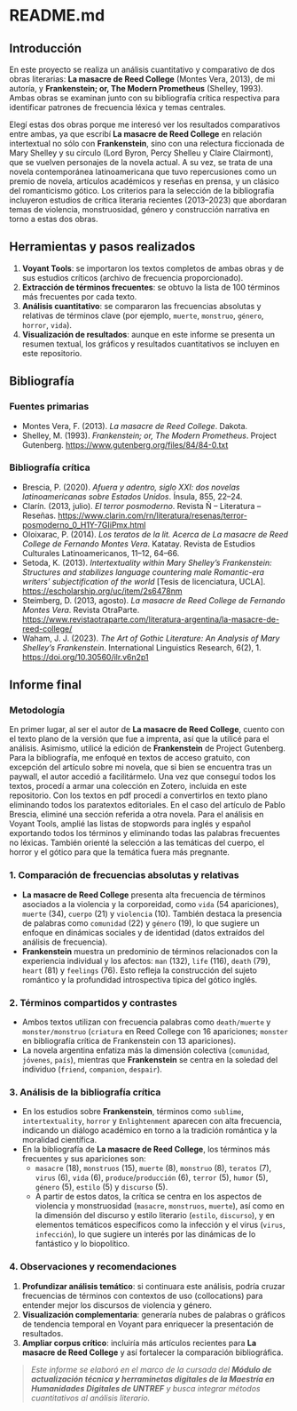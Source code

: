 # README.md

## Introducción

En este proyecto se realiza un análisis cuantitativo y comparativo de dos obras literarias: **La masacre de Reed College** (Montes Vera, 2013), de mi autoría, y **Frankenstein; or, The Modern Prometheus** (Shelley, 1993). Ambas obras se examinan junto con su bibliografía crítica respectiva para identificar patrones de frecuencia léxica y temas centrales.

Elegí estas dos obras porque me interesó ver los resultados comparativos entre ambas, ya que escribí **La masacre de Reed College** en relación intertextual no sólo con **Frankenstein**, sino con una relectura ficcionada de Mary Shelley y su círculo (Lord Byron, Percy Shelleu y Claire Clairmont), que se vuelven personajes de la novela actual. A su vez, se trata de una novela contemporánea latinoamericana que tuvo repercusiones como un premio de novela, artículos académicos y reseñas en prensa, y un clásico del romanticismo gótico. Los criterios para la selección de la bibliografía incluyeron estudios de crítica literaria recientes (2013–2023) que abordaran temas de violencia, monstruosidad, género y construcción narrativa en torno a estas dos obras.

## Herramientas y pasos realizados

1. **Voyant Tools**: se importaron los textos completos de ambas obras y de sus estudios críticos (archivo de frecuencia proporcionado).  
2. **Extracción de términos frecuentes**: se obtuvo la lista de 100 términos más frecuentes por cada texto.  
3. **Análisis cuantitativo**: se compararon las frecuencias absolutas y relativas de términos clave (por ejemplo, `muerte`, `monstruo`, `género`, `horror`, `vida`).  
4. **Visualización de resultados**: aunque en este informe se presenta un resumen textual, los gráficos y resultados cuantitativos se incluyen en este repositorio.

## Bibliografía

### Fuentes primarias

- Montes Vera, F. (2013). *La masacre de Reed College*. Dakota.
- Shelley, M. (1993). *Frankenstein; or, The Modern Prometheus*. Project Gutenberg. https://www.gutenberg.org/files/84/84-0.txt

### Bibliografía crítica
- Brescia, P. (2020). *Afuera y adentro, siglo XXI: dos novelas latinoamericanas sobre Estados Unidos*. Ínsula, 855, 22–24.
- Clarín. (2013, julio). *El terror posmoderno*. Revista Ñ – Literatura – Reseñas. https://www.clarin.com/rn/literatura/resenas/terror-posmoderno_0_H1Y-7GIiPmx.html
- Oloixarac, P. (2014). *Los teratos de la lit. Acerca de La masacre de Reed College de Fernando Montes Vera*. Katatay. Revista de Estudios Culturales Latinoamericanos, 11–12, 64–66.
- Setoda, K. (2013). *Intertextuality within Mary Shelley’s Frankenstein: Structures and stabilizes language countering male Romantic-era writers’ subjectification of the world* [Tesis de licenciatura, UCLA]. https://escholarship.org/uc/item/2s6478nm
- Steimberg, D. (2013, agosto). *La masacre de Reed College de Fernando Montes Vera*. Revista OtraParte. https://www.revistaotraparte.com/literatura-argentina/la-masacre-de-reed-college/
- Waham, J. J. (2023). *The Art of Gothic Literature: An Analysis of Mary Shelley’s Frankenstein*. International Linguistics Research, 6(2), 1. https://doi.org/10.30560/ilr.v6n2p1

## Informe final

### Metodología
En primer lugar, al ser el autor de **La masacre de Reed College**, cuento con el texto plano de la versión que fue a imprenta, así que la utilicé para el análisis. Asimismo, utilicé la edición de **Frankenstein** de Project Gutenberg.
Para la bibliografía, me enfoqué en textos de acceso gratuito, con excepción del artículo sobre mi novela, que si bien se encuentra tras un paywall, el autor accedió a facilitármelo.
Una vez que conseguí todos los textos, procedí a armar una colección en Zotero, incluida en este repositorio.
Con los textos en pdf procedí a convertirlos en texto plano eliminando todos los paratextos editoriales. En el caso del artículo de Pablo Brescia, eliminé una sección referida a otra novela.
Para el análisis en Voyant Tools, amplié las listas de stopwords para inglés y español exportando todos los términos y eliminando todas las palabras frecuentes no léxicas. También orienté la selección a las temáticas del cuerpo, el horror y el gótico para que la temática fuera más pregnante.

### 1. Comparación de frecuencias absolutas y relativas

- **La masacre de Reed College** presenta alta frecuencia de términos asociados a la violencia y la corporeidad, como `vida` (54 apariciones), `muerte` (34), `cuerpo` (21) y `violencia` (10). También destaca la presencia de palabras como `comunidad` (22) y `género` (19), lo que sugiere un enfoque en dinámicas sociales y de identidad (datos extraídos del análisis de frecuencia).  
- **Frankenstein** muestra un predominio de términos relacionados con la experiencia individual y los afectos: `man` (132), `life` (116), `death` (79), `heart` (81) y `feelings` (76). Esto refleja la construcción del sujeto romántico y la profundidad introspectiva típica del gótico inglés.

### 2. Términos compartidos y contrastes

- Ambos textos utilizan con frecuencia palabras como `death/muerte` y `monster/monstruo` (`criatura` en Reed College con 16 apariciones; `monster` en bibliografía crítica de Frankenstein con 13 apariciones).  
- La novela argentina enfatiza más la dimensión colectiva (`comunidad`, `jóvenes`, `país`), mientras que **Frankenstein** se centra en la soledad del individuo (`friend`, `companion`, `despair`).

### 3. Análisis de la bibliografía crítica

- En los estudios sobre **Frankenstein**, términos como `sublime`, `intertextuality`, `horror` y `Enlightenment` aparecen con alta frecuencia, indicando un diálogo académico en torno a la tradición romántica y la moralidad científica.  
- En la bibliografía de **La masacre de Reed College**, los términos más frecuentes y sus apariciones son:
  - `masacre` (18), `monstruos` (15), `muerte` (8), `monstruo` (8), `teratos` (7), `virus` (6), `vida` (6), `produce`/`producción` (6), `terror` (5), `humor` (5), `género` (5), `estilo` (5) y `discurso` (5).
  - A partir de estos datos, la crítica se centra en los aspectos de violencia y monstruosidad (`masacre`, `monstruos`, `muerte`), así como en la dimensión del discurso y estilo literario (`estilo`, `discurso`), y en elementos temáticos específicos como la infección y el virus (`virus`, `infección`), lo que sugiere un interés por las dinámicas de lo fantástico y lo biopolítico.

### 4. Observaciones y recomendaciones

1. **Profundizar análisis temático**: si continuara este análisis, podría cruzar frecuencias de términos con contextos de uso (collocations) para entender mejor los discursos de violencia y género.  
2. **Visualización complementaria**: generaría nubes de palabras o gráficos de tendencia temporal en Voyant para enriquecer la presentación de resultados.  
3. **Ampliar corpus crítico**: incluiría más artículos recientes para **La masacre de Reed College** y así fortalecer la comparación bibliográfica.

> _Este informe se elaboró en el marco de la cursada del **Módulo de actualización técnica y herraminetas digitales de la Maestría en  Humanidades Digitales de UNTREF** y busca integrar métodos cuantitativos al análisis literario._